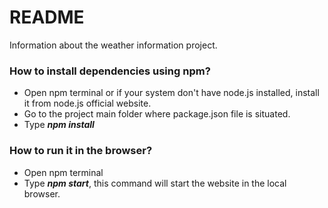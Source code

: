 # README #

Information about the weather information project.

### How to install dependencies using npm? ###

* Open npm terminal or if your system don't have node.js installed, install it from node.js official website.
* Go to the project main folder where package.json file is situated.
* Type ***npm install***

### How to run it in the browser? ###

* Open npm terminal
* Type ***npm start***, this command will start the website in the local browser.